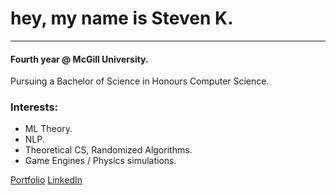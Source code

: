 <h1>
  hey, my name is Steven K.
</h1>

---

#### Fourth year @ McGill University.
Pursuing a Bachelor of Science in Honours Computer Science.

### Interests:

- ML Theory.
- NLP.
- Theoretical CS, Randomized Algorithms.
- Game Engines / Physics simulations.

[Portfolio](https://stevenkoniaev.github.io/)  [LinkedIn](https://www.linkedin.com/in/steven-koniaev-944ba422a/)


























‎ 

